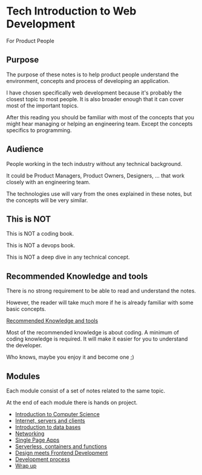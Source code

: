# Tech Introduction to Web Development

For Product People

## Purpose

The purpose of these notes is to help product people understand the environment, concepts and process of developing an application.

I have chosen specifically web development because it's probably the closest topic to most people. It is also broader enough that it can cover most of the important topics.

After this reading you should be familiar with most of the concepts that you might hear managing or helping an engineering team. Except the concepts specifics to programming.

## Audience

People working in the tech industry without any technical background.

It could be Product Managers, Product Owners, Designers, ... that work closely with an engineering team.

The technologies use will vary from the ones explained in these notes, but the concepts will be very similar.

## This is NOT

This is NOT a coding book.

This is NOT a devops book.

This is NOT a deep dive in any technical concept.

## Recommended Knowledge and tools

There is no strong requirement to be able to read and understand the notes.

However, the reader will take much more if he is already familiar with some basic concepts.

[Recommended Knowledge and tools](recommended-prework/recommended.md)

Most of the recommended knowledge is about coding. A minimum of coding knowledge is required. It will make it easier for you to understand the developer.

Who knows, maybe you enjoy it and become one ;\)

## Modules

Each module consist of a set of notes related to the same topic.

At the end of each module there is hands on project.

* [Introduction to Computer Science](./)
* [Internet, servers and clients](./)
* [Introduction to data bases](./)
* [Networking](./)
* [Single Page Apps](./)
* [Serverless, containers and functions](./)
* [Design meets Frontend Development](./)
* [Development process](./)
* [Wrap up](./)

